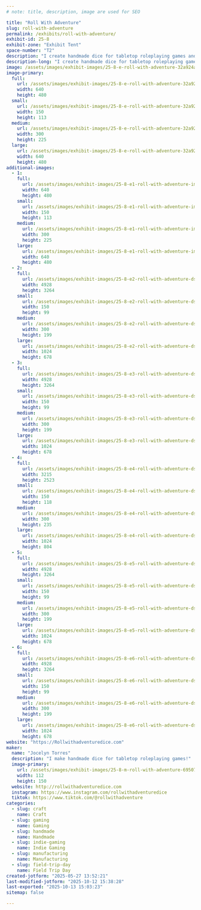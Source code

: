 ```yaml
---
# note: title, description, image are used for SEO

title: "Roll With Adventure"
slug: roll-with-adventure
permalink: /exhibits/roll-with-adventure/
exhibit-id: 25-8
exhibit-zone: "Exhibit Tent"
space-number: "T2"
description: "I create handmade dice for tabletop roleplaying games and other gaming accessories!"
description-long: "I create handmade dice for tabletop roleplaying games and other gaming accessories! This includes: custom character sets, full sets of dice, micro sets, single dice, dice bags, dice jails, dice jewelry, stickers, pins, keychains, dice potions, stationary, indie rpgs, and cosplay horns!"
image: /assets/images/exhibit-images/25-8-e-roll-with-adventure-32a924a0-e9c7-43f1-9751-ab3881332f93-medium-300x225.jpeg
image-primary: 
  full:
    url: /assets/images/exhibit-images/25-8-e-roll-with-adventure-32a924a0-e9c7-43f1-9751-ab3881332f93-medium-full.jpeg
    width: 640
    height: 480
  small:
    url: /assets/images/exhibit-images/25-8-e-roll-with-adventure-32a924a0-e9c7-43f1-9751-ab3881332f93-medium-150x113.jpeg
    width: 150
    height: 113
  medium:
    url: /assets/images/exhibit-images/25-8-e-roll-with-adventure-32a924a0-e9c7-43f1-9751-ab3881332f93-medium-300x225.jpeg
    width: 300
    height: 225
  large:
    url: /assets/images/exhibit-images/25-8-e-roll-with-adventure-32a924a0-e9c7-43f1-9751-ab3881332f93-medium-640x480.jpeg
    width: 640
    height: 480
additional-images: 
  - 1:
    full:
      url: /assets/images/exhibit-images/25-8-e1-roll-with-adventure-img-5649-medium-full.jpeg
      width: 640
      height: 480
    small:
      url: /assets/images/exhibit-images/25-8-e1-roll-with-adventure-img-5649-medium-150x113.jpeg
      width: 150
      height: 113
    medium:
      url: /assets/images/exhibit-images/25-8-e1-roll-with-adventure-img-5649-medium-300x225.jpeg
      width: 300
      height: 225
    large:
      url: /assets/images/exhibit-images/25-8-e1-roll-with-adventure-img-5649-medium-640x480.jpeg
      width: 640
      height: 480
  - 2:
    full:
      url: /assets/images/exhibit-images/25-8-e2-roll-with-adventure-dsc-1435-full.jpeg
      width: 4928
      height: 3264
    small:
      url: /assets/images/exhibit-images/25-8-e2-roll-with-adventure-dsc-1435-150x99.jpeg
      width: 150
      height: 99
    medium:
      url: /assets/images/exhibit-images/25-8-e2-roll-with-adventure-dsc-1435-300x199.jpeg
      width: 300
      height: 199
    large:
      url: /assets/images/exhibit-images/25-8-e2-roll-with-adventure-dsc-1435-1024x678.jpeg
      width: 1024
      height: 678
  - 3:
    full:
      url: /assets/images/exhibit-images/25-8-e3-roll-with-adventure-dsc-0623-full.jpeg
      width: 4928
      height: 3264
    small:
      url: /assets/images/exhibit-images/25-8-e3-roll-with-adventure-dsc-0623-150x99.jpeg
      width: 150
      height: 99
    medium:
      url: /assets/images/exhibit-images/25-8-e3-roll-with-adventure-dsc-0623-300x199.jpeg
      width: 300
      height: 199
    large:
      url: /assets/images/exhibit-images/25-8-e3-roll-with-adventure-dsc-0623-1024x678.jpeg
      width: 1024
      height: 678
  - 4:
    full:
      url: /assets/images/exhibit-images/25-8-e4-roll-with-adventure-dsc-0286-full.jpeg
      width: 3215
      height: 2523
    small:
      url: /assets/images/exhibit-images/25-8-e4-roll-with-adventure-dsc-0286-150x118.jpeg
      width: 150
      height: 118
    medium:
      url: /assets/images/exhibit-images/25-8-e4-roll-with-adventure-dsc-0286-300x235.jpeg
      width: 300
      height: 235
    large:
      url: /assets/images/exhibit-images/25-8-e4-roll-with-adventure-dsc-0286-1024x804.jpeg
      width: 1024
      height: 804
  - 5:
    full:
      url: /assets/images/exhibit-images/25-8-e5-roll-with-adventure-dsc-0247-full.jpeg
      width: 4928
      height: 3264
    small:
      url: /assets/images/exhibit-images/25-8-e5-roll-with-adventure-dsc-0247-150x99.jpeg
      width: 150
      height: 99
    medium:
      url: /assets/images/exhibit-images/25-8-e5-roll-with-adventure-dsc-0247-300x199.jpeg
      width: 300
      height: 199
    large:
      url: /assets/images/exhibit-images/25-8-e5-roll-with-adventure-dsc-0247-1024x678.jpeg
      width: 1024
      height: 678
  - 6:
    full:
      url: /assets/images/exhibit-images/25-8-e6-roll-with-adventure-dsc-0119-full.jpeg
      width: 4928
      height: 3264
    small:
      url: /assets/images/exhibit-images/25-8-e6-roll-with-adventure-dsc-0119-150x99.jpeg
      width: 150
      height: 99
    medium:
      url: /assets/images/exhibit-images/25-8-e6-roll-with-adventure-dsc-0119-300x199.jpeg
      width: 300
      height: 199
    large:
      url: /assets/images/exhibit-images/25-8-e6-roll-with-adventure-dsc-0119-1024x678.jpeg
      width: 1024
      height: 678
website: "https://Rollwithadventuredice.com"
maker: 
  name: "Jocelyn Torres"
  description: "I make handmade dice for tabletop roleplaying games!"
  image-primary:
    url: /assets/images/exhibit-images/25-8-m-roll-with-adventure-69507757454-4d919a8b-4419-44ff-b667-2bd76c6cc464-225x300.jpeg
    width: 112
    height: 150
  website: http://rollwithadventuredice.com
  instagram: https://www.instagram.com/rollwithadventuredice
  tiktok: https://www.tiktok.com/@rollwithadventure
categories: 
  - slug: craft
    name: Craft
  - slug: gaming
    name: Gaming
  - slug: handmade
    name: Handmade
  - slug: indie-gaming
    name: Indie Gaming
  - slug: manufacturing
    name: Manufacturing
  - slug: field-trip-day
    name: Field Trip Day
created-jotform: "2025-05-27 13:52:21"
last-modified-jotform: "2025-10-12 15:38:28"
last-exported: "2025-10-13 15:03:23"
sitemap: false

---
```

